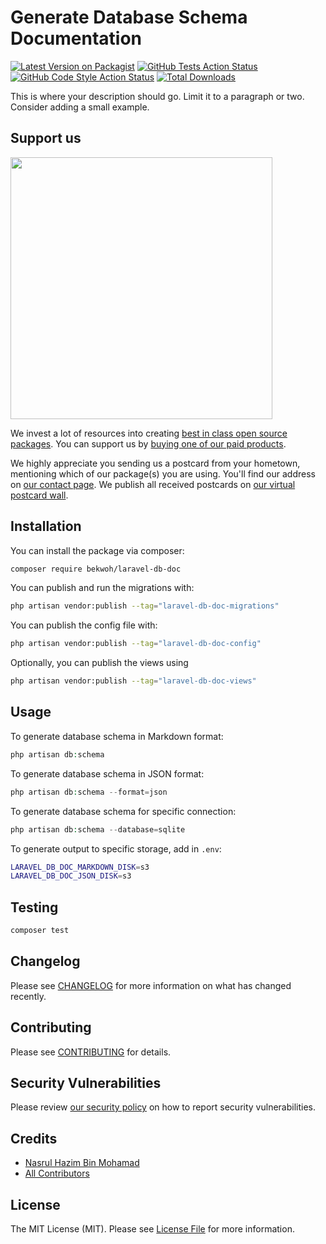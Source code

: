 # Generate Database Schema Documentation

[![Latest Version on Packagist](https://img.shields.io/packagist/v/bekwoh/laravel-db-doc.svg?style=flat-square)](https://packagist.org/packages/bekwoh/laravel-db-doc)
[![GitHub Tests Action Status](https://img.shields.io/github/workflow/status/bekwoh/laravel-db-doc/run-tests?label=tests)](https://github.com/bekwoh/laravel-db-doc/actions?query=workflow%3Arun-tests+branch%3Amain)
[![GitHub Code Style Action Status](https://img.shields.io/github/workflow/status/bekwoh/laravel-db-doc/Fix%20PHP%20code%20style%20issues?label=code%20style)](https://github.com/bekwoh/laravel-db-doc/actions?query=workflow%3A"Fix+PHP+code+style+issues"+branch%3Amain)
[![Total Downloads](https://img.shields.io/packagist/dt/bekwoh/laravel-db-doc.svg?style=flat-square)](https://packagist.org/packages/bekwoh/laravel-db-doc)

This is where your description should go. Limit it to a paragraph or two. Consider adding a small example.

## Support us

[<img src="https://github-ads.s3.eu-central-1.amazonaws.com/laravel-db-doc.jpg?t=1" width="419px" />](https://spatie.be/github-ad-click/laravel-db-doc)

We invest a lot of resources into creating [best in class open source packages](https://spatie.be/open-source). You can support us by [buying one of our paid products](https://spatie.be/open-source/support-us).

We highly appreciate you sending us a postcard from your hometown, mentioning which of our package(s) you are using. You'll find our address on [our contact page](https://spatie.be/about-us). We publish all received postcards on [our virtual postcard wall](https://spatie.be/open-source/postcards).

## Installation

You can install the package via composer:

```bash
composer require bekwoh/laravel-db-doc
```

You can publish and run the migrations with:

```bash
php artisan vendor:publish --tag="laravel-db-doc-migrations"
```

You can publish the config file with:

```bash
php artisan vendor:publish --tag="laravel-db-doc-config"
```

Optionally, you can publish the views using

```bash
php artisan vendor:publish --tag="laravel-db-doc-views"
```

## Usage

To generate database schema in Markdown format:

```php
php artisan db:schema 
```

To generate database schema in JSON format:

```php
php artisan db:schema --format=json
```

To generate database schema for specific connection:

```php
php artisan db:schema --database=sqlite
```

To generate output to specific storage, add in `.env`:

```bash
LARAVEL_DB_DOC_MARKDOWN_DISK=s3
LARAVEL_DB_DOC_JSON_DISK=s3
```

## Testing

```bash
composer test
```

## Changelog

Please see [CHANGELOG](CHANGELOG.md) for more information on what has changed recently.

## Contributing

Please see [CONTRIBUTING](CONTRIBUTING.md) for details.

## Security Vulnerabilities

Please review [our security policy](../../security/policy) on how to report security vulnerabilities.

## Credits

- [Nasrul Hazim Bin Mohamad](https://github.com/nasrulhazim)
- [All Contributors](../../contributors)

## License

The MIT License (MIT). Please see [License File](LICENSE.md) for more information.

